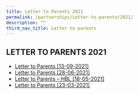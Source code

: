 ```yaml
---
title: Letter to Parents 2021
permalink: /partnerships/Letter-to-parents/2021/
description: ""
third_nav_title: Letter to parents
---
```

## LETTER TO PARENTS 2021

* [Letter to Parents [13-09-2021]](/files/Letter%20to%20Parents_Term%204_2021.pdf)
* [Letter to Parents [28-06-2021]](/files/Letter%20to%20Parents_Term%203_2021.pdf)
* [Letter to Parents – HBL [18-05-2021]](/files/Letter%20to%20Parents_Term%20_HBL_2021.pdf)
* [Letter to Parents [23-03-2021]](/files/Letter%20to%20Parents_Term%202_2021.pdf)